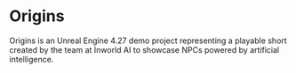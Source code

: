 # Origins

Origins is an Unreal Engine 4.27 demo project representing a playable short created by the team at Inworld AI to showcase NPCs powered by artificial intelligence.

